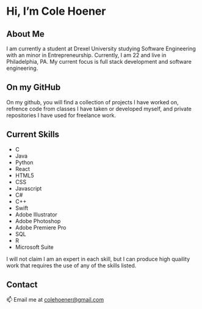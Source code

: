 # Hi, I’m Cole Hoener
## About Me
I am currently a student at Drexel University studying Software Engineering with an minor in Entrepreneurship. Currently, I am 22 and live in Philadelphia, PA. My current focus is full stack development and software engineering.

## On my GitHub
On my github, you will find a collection of projects I have worked on, refrence code from classes I have taken or developed myself, and private repositories I have used for freelance work.

## Current Skills
- C
- Java
- Python
- React
- HTML5
- CSS
- Javascript
- C#
- C++
- Swift
- Adobe Illustrator
- Adobe Photoshop
- Adobe Premiere Pro
- SQL
- R
- Microsoft Suite

I will not claim I am an expert in each skill, but I can produce high quaility work that requires the use of any of the skills listed.

## Contact
📫 Email me at colehoener@gmail.com

![<LinkedIn>](https://www.linkedin.com/in/cole-hoener/)
